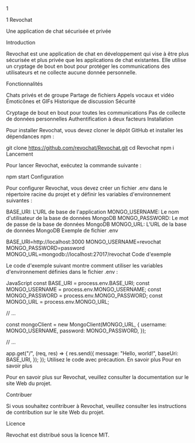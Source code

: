
1

1
Revochat

Une application de chat sécurisée et privée

Introduction

Revochat est une application de chat en développement qui vise à être plus sécurisée et plus privée que les applications de chat existantes. Elle utilise un cryptage de bout en bout pour protéger les communications des utilisateurs et ne collecte aucune donnée personnelle.

Fonctionnalités

Chats privés et de groupe
Partage de fichiers
Appels vocaux et vidéo
Émoticônes et GIFs
Historique de discussion
Sécurité

Cryptage de bout en bout pour toutes les communications
Pas de collecte de données personnelles
Authentification à deux facteurs
Installation

Pour installer Revochat, vous devez cloner le dépôt GitHub et installer les dépendances npm :

git clone https://github.com/revochat/Revochat.git
cd Revochat
npm i
Lancement

Pour lancer Revochat, exécutez la commande suivante :

npm start
Configuration

Pour configurer Revochat, vous devez créer un fichier .env dans le répertoire racine du projet et y définir les variables d'environnement suivantes :

BASE_URI: L'URL de base de l'application
MONGO_USERNAME: Le nom d'utilisateur de la base de données MongoDB
MONGO_PASSWORD: Le mot de passe de la base de données MongoDB
MONGO_URL: L'URL de la base de données MongoDB
Exemple de fichier .env

BASE_URI=http://localhost:3000
MONGO_USERNAME=revochat
MONGO_PASSWORD=password
MONGO_URL=mongodb://localhost:27017/revochat
Code d'exemple

Le code d'exemple suivant montre comment utiliser les variables d'environnement définies dans le fichier .env :

JavaScript
const BASE_URI = process.env.BASE_URI;
const MONGO_USERNAME = process.env.MONGO_USERNAME;
const MONGO_PASSWORD = process.env.MONGO_PASSWORD;
const MONGO_URL = process.env.MONGO_URL;

// ...

const mongoClient = new MongoClient(MONGO_URL, {
  username: MONGO_USERNAME,
  password: MONGO_PASSWORD,
});

// ...

app.get("/", (req, res) => {
  res.send({
    message: "Hello, world!",
    baseUri: BASE_URI,
  });
});
Utilisez le code avec précaution. En savoir plus
Pour en savoir plus

Pour en savoir plus sur Revochat, veuillez consulter la documentation sur le site Web du projet.

Contribuer

Si vous souhaitez contribuer à Revochat, veuillez consulter les instructions de contribution sur le site Web du projet.

Licence

Revochat est distribué sous la licence MIT.
